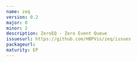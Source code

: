 ```yaml
---
name: zeq
version: 0.2
major: 0
minor: 2
description: ZeroEQ - Zero Event Queue
issuesurl: https://github.com/HBPVis/zeq/issues
packageurl:
maturity: EP
---
```

